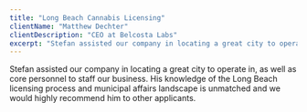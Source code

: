 ```yaml
---
title: "Long Beach Cannabis Licensing"
clientName: "Matthew Dechter"
clientDescription: "CEO at Belcosta Labs"
excerpt: "Stefan assisted our company in locating a great city to operate in..."
---
```


Stefan assisted our company in locating a great city to operate in,
as well as core personnel to staff our business. His knowledge of the
Long Beach licensing process and municipal affairs landscape is
unmatched and we would highly recommend him to other applicants.
